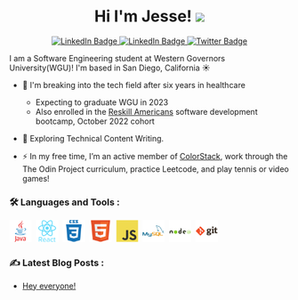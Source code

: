 


<div id="header" align="center">

</div>
<h1 align="center">
  Hi I'm Jesse!
  <img src="https://media.giphy.com/media/hvRJCLFzcasrR4ia7z/giphy.gif" width="30px"/>
</h1>
<div id="badges" align="center">
  <a href="https://www.linkedin.com/in/iamjessep/">
    <img src="https://img.shields.io/badge/LinkedIn-blue?style=for-the-badge&logo=linkedin&logoColor=white" alt="LinkedIn Badge"/>
  </a>
    <a href="https://discordapp.com/users/paradosis#5242">
    <img src="https://img.shields.io/badge/Discord-7289DA?style=for-the-badge&logo=discord&logoColor=white" alt="LinkedIn Badge"/>
  </a>
  <a href="https://twitter.com/SWE_jesse">
    <img src="https://img.shields.io/badge/Twitter-blue?style=for-the-badge&logo=twitter&logoColor=white" alt="Twitter Badge"/>
  </a>
</div>


I am a Software Engineering student at Western Governors University(WGU)! I'm based in San Diego, California :sunny:
- 🧰 I'm breaking into the tech field after six years in healthcare
   <ul>
    <li>Expecting to graduate WGU in 2023
    <li>Also enrolled in the <a href="https://reskillamericans.org/learn-more/">Reskill Americans</a> software development bootcamp, October 2022 cohort
   
   </ul>

- :seedling: Exploring Technical Content Writing.

- :zap: In my free time, I’m an active member of [ColorStack](https://www.colorstack.org/), work through the The Odin Project curriculum, practice Leetcode, and play tennis or video games!



### :hammer_and_wrench: Languages and Tools :
<div>
  <img src="https://github.com/devicons/devicon/blob/master/icons/java/java-original-wordmark.svg" title="Java" alt="Java" width="40" height="40"/>&nbsp;
  <img src="https://github.com/devicons/devicon/blob/master/icons/react/react-original-wordmark.svg" title="React" alt="React" width="40" height="40"/>&nbsp;
  <img src="https://github.com/devicons/devicon/blob/master/icons/css3/css3-plain-wordmark.svg"  title="CSS3" alt="CSS" width="40" height="40"/>&nbsp;
  <img src="https://github.com/devicons/devicon/blob/master/icons/html5/html5-original.svg" title="HTML5" alt="HTML" width="40" height="40"/>&nbsp;
  <img src="https://github.com/devicons/devicon/blob/master/icons/javascript/javascript-original.svg" title="JavaScript" alt="JavaScript" width="40" height="40"/>&nbsp;
  <img src="https://github.com/devicons/devicon/blob/master/icons/mysql/mysql-original-wordmark.svg" title="MySQL"  alt="MySQL" width="40" height="40"/>&nbsp;
  <img src="https://github.com/devicons/devicon/blob/master/icons/nodejs/nodejs-original-wordmark.svg" title="NodeJS" alt="NodeJS" width="40" height="40"/>&nbsp;
  <img src="https://github.com/devicons/devicon/blob/master/icons/git/git-original-wordmark.svg" title="Git" **alt="Git" width="40" height="40"/>
</div>

### :writing_hand: Latest Blog Posts :
<!-- BLOG-POST-LIST:START -->
- [Hey everyone!](https://dev.to/iamjessep/hey-everyone-4kpi)
<!-- BLOG-POST-LIST:END -->
